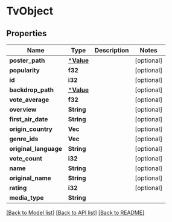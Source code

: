 # TvObject

## Properties

Name | Type | Description | Notes
------------ | ------------- | ------------- | -------------
**poster_path** | [***Value**](.md) |  | [optional] 
**popularity** | **f32** |  | [optional] 
**id** | **i32** |  | [optional] 
**backdrop_path** | [***Value**](.md) |  | [optional] 
**vote_average** | **f32** |  | [optional] 
**overview** | **String** |  | [optional] 
**first_air_date** | **String** |  | [optional] 
**origin_country** | **Vec<String>** |  | [optional] 
**genre_ids** | **Vec<i32>** |  | [optional] 
**original_language** | **String** |  | [optional] 
**vote_count** | **i32** |  | [optional] 
**name** | **String** |  | [optional] 
**original_name** | **String** |  | [optional] 
**rating** | **i32** |  | [optional] 
**media_type** | **String** |  | 

[[Back to Model list]](../README.md#documentation-for-models) [[Back to API list]](../README.md#documentation-for-api-endpoints) [[Back to README]](../README.md)


